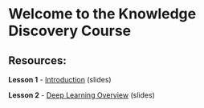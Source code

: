 # Welcome to the Knowledge Discovery Course

## Resources:

**Lesson 1** - [Introduction](https://drive.google.com/file/d/199oxwtoy6haBTXjJoMpx7WIaRSuLINMf/view?usp=sharing) (slides)

**Lesson 2** - [Deep Learning Overview](https://drive.google.com/file/d/1iKZtyCxPs7iI5EMfEPaP35ud5yOWXPeZ/view?usp=sharing) (slides)
